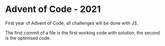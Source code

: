 # Advent of Code - 2021
First year of Advent of Code, all challenges will be done with JS.

The first commit of a file is the first working code with solution, the second is the optimised code.